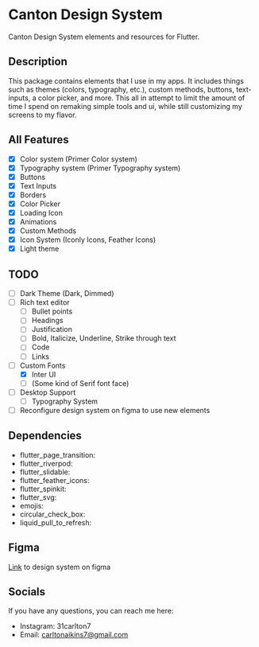 # Canton Design System

Canton Design System elements and resources for Flutter.

## Description
This package contains elements that I use in my apps. It includes things such as themes (colors, typography, etc.), custom methods, buttons, text-inputs, a color picker, and more. This all in attempt to limit the amount of time I spend on remaking simple tools and ui, while still customizing my screens to my flavor.

## All Features
- [X] Color system (Primer Color system)
- [X] Typography system (Primer Typography system)
- [X] Buttons
- [X] Text Inputs
- [X] Borders
- [X] Color Picker
- [X] Loading Icon
- [X] Animations
- [X] Custom Methods
- [X] Icon System (Iconly Icons, Feather Icons)
- [X] Light theme

## TODO
- [ ] Dark Theme (Dark, Dimmed)
- [ ] Rich text editor
  - [ ] Bullet points
  - [ ] Headings
  - [ ] Justification
  - [ ] Bold, Italicize, Underline, Strike through text
  - [ ] Code
  - [ ] Links
- [ ] Custom Fonts
    - [X] Inter UI
    - [ ] (Some kind of Serif font face)
- [ ] Desktop Support
    - [ ] Typography System
- [ ] Reconfigure design system on figma to use new elements

## Dependencies
- flutter_page_transition: 
- flutter_riverpod:
- flutter_slidable:
- flutter_feather_icons:
- flutter_spinkit:
- flutter_svg:
- emojis:
- circular_check_box:
- liquid_pull_to_refresh:

## Figma
[Link](https://www.figma.com/file/CNpY1mP3jfeAUPW3Dhf3l5/Canton-Design-System?node-id=0%3A1) to design system on figma

## Socials
If you have any questions, you can reach me here:

- Instagram: 31carlton7
- Email: carltonaikins7@gmail.com
